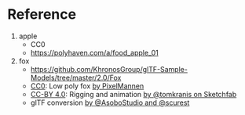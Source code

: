# Reference
1. apple
   - CC0
   - https://polyhaven.com/a/food_apple_01
2. fox
   - https://github.com/KhronosGroup/glTF-Sample-Models/tree/master/2.0/Fox
   - [CC0](https://creativecommons.org/publicdomain/zero/1.0/): Low poly fox [by PixelMannen](https://opengameart.org/content/fox-and-shiba)
   - [CC-BY 4.0](https://creativecommons.org/licenses/by/4.0/): Rigging and animation [by @tomkranis on Sketchfab](https://sketchfab.com/models/371dea88d7e04a76af5763f2a36866bc)
   - glTF conversion [by @AsoboStudio and @scurest](https://github.com/KhronosGroup/glTF-Sample-Models/pull/150#issuecomment-406300118)